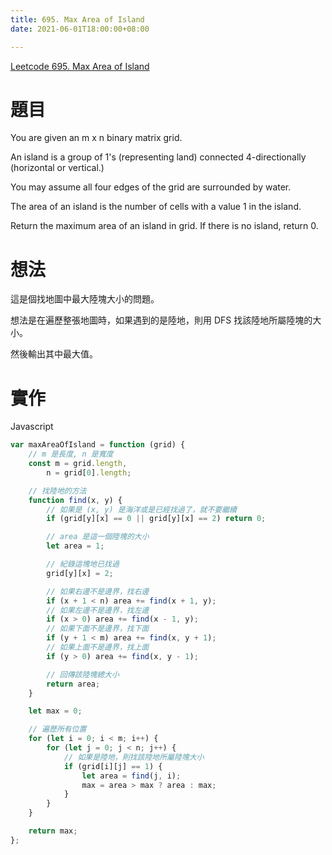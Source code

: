 ```yaml
---
title: 695. Max Area of Island
date: 2021-06-01T18:00:00+08:00

---
```

[Leetcode 695. Max Area of Island](https://leetcode.com/problems/max-area-of-island/)
# 題目
You are given an m x n binary matrix grid. 

An island is a group of 1's (representing land) connected 4-directionally (horizontal or vertical.) 

You may assume all four edges of the grid are surrounded by water.

The area of an island is the number of cells with a value 1 in the island.

Return the maximum area of an island in grid. If there is no island, return 0.

# 想法
這是個找地圖中最大陸塊大小的問題。

想法是在遍歷整張地圖時，如果遇到的是陸地，則用 DFS 找該陸地所屬陸塊的大小。

然後輸出其中最大值。

# 實作
Javascript
```javascript
var maxAreaOfIsland = function (grid) {
    // m 是長度, n 是寬度
    const m = grid.length,
        n = grid[0].length;

    // 找陸地的方法
    function find(x, y) {
        // 如果是 (x, y) 是海洋或是已經找過了，就不要繼續
        if (grid[y][x] == 0 || grid[y][x] == 2) return 0;

        // area 是這一個陸塊的大小
        let area = 1;

        // 紀錄這塊地已找過
        grid[y][x] = 2;

        // 如果右邊不是邊界，找右邊
        if (x + 1 < n) area += find(x + 1, y);
        // 如果左邊不是邊界，找左邊
        if (x > 0) area += find(x - 1, y);
        // 如果下面不是邊界，找下面
        if (y + 1 < m) area += find(x, y + 1);
        // 如果上面不是邊界，找上面
        if (y > 0) area += find(x, y - 1);

        // 回傳該陸塊總大小
        return area;
    }

    let max = 0;

    // 遍歷所有位置
    for (let i = 0; i < m; i++) {
        for (let j = 0; j < n; j++) {
            // 如果是陸地，則找該陸地所屬陸塊大小
            if (grid[i][j] == 1) {
                let area = find(j, i);
                max = area > max ? area : max;
            }
        }
    }

    return max;
};

```